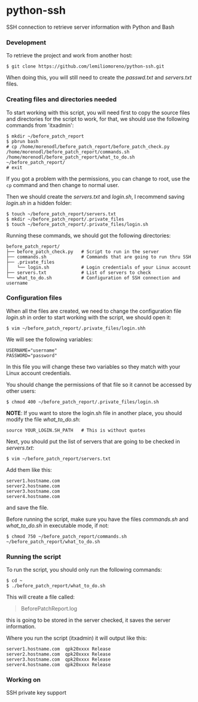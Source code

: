 # python-ssh
SSH connection to retrieve server information with Python and Bash

### Development
To retrieve the project and work from another host:
```
$ git clone https://github.com/lemiliomoreno/python-ssh.git
```
When doing this, you will still need to create the *passwd.txt* and *servers.txt* files.

### Creating files and directories needed
To start working with this script, you will need first to copy the source files and directories for the script to work, for that, we should use the following commands from 'itxadmin':
```
$ mkdir ~/before_patch_report
$ pbrun bash
# cp /home/morenodl/before_patch_report/before_patch_check.py /home/morenodl/before_patch_report/commands.sh /home/morenodl/before_patch_report/what_to_do.sh ~/before_patch_report/
# exit
```
If you got a problem with the permissions, you can change to root, use the ```cp``` command and then change to normal user.

Then we should create the *servers.txt* and *login.sh*, I recommend saving *login.sh* in a hidden folder:
```
$ touch ~/before_patch_report/servers.txt
$ mkdir ~/before_patch_report/.private_files
$ touch ~/before_patch_report/.private_files/login.sh
```
Running these commands, we should got the following directories:
```
before_patch_report/
├── before_patch_check.py   # Script to run in the server
├── commands.sh             # Commands that are going to run thru SSH
├── .private_files
│   └── login.sh            # Login credentials of your Linux account
├── servers.txt             # List of servers to check
└── what_to_do.sh           # Configuration of SSH connection and username 
```
### Configuration files
When all the files are created, we need to change the configuration file *login.sh* in order to start working with the script, we should open it:
```
$ vim ~/before_patch_report/.private_files/login.shh
```
We will see the following variables:
```
USERNAME="username"
PASSWORD="password"
```
In this file you will change these two variables so they match with your Linux account credentials.

You should change the permissions of that file so it cannot be accessed by other users:
```
$ chmod 400 ~/before_patch_report/.private_files/login.sh
```

**NOTE**: If you want to store the login.sh file in another place, you should modify the file *what_to_do.sh*:
```
source YOUR_LOGIN.SH_PATH   # This is without quotes
```

Next, you should put the list of servers that are going to be checked in *servers.txt*:
```
$ vim ~/before_patch_report/servers.txt
```
Add them like this:
```
server1.hostname.com
server2.hostname.com
server3.hostname.com
server4.hostname.com
```
and save the file.

Before running the script, make sure you have the files *commands.sh* and *what_to_do.sh* in executable mode, if not:
```
$ chmod 750 ~/before_patch_report/commands.sh ~/before_patch_report/what_to_do.sh
```
### Running the script
To run the script, you should only run the following commands:
```
$ cd ~
$ ./before_patch_report/what_to_do.sh
```
This will create a file called:
> BeforePatchReport.log

this is going to be stored in the server checked, it saves the server information.

Where you run the script (itxadmin) it will output like this:
```
server1.hostname.com  qpk20xxxx Release
server2.hostname.com  qpk20xxxx Release
server3.hostname.com  qpk20xxxx Release
server4.hostname.com  qpk20xxxx Release
```

### Working on
SSH private key support

